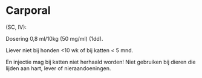 # Carporal

(SC, IV):

Dosering 0,8 ml/10kg (50 mg/ml) (1dd).

Liever niet bij honden <10 wk of bij katten < 5 mnd.

En injectie mag bij katten niet herhaald worden! Niet gebruiken bij dieren die lijden aan hart, lever of nieraandoeningen.
